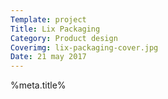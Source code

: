 ```yaml
---
Template: project
Title: Lix Packaging
Category: Product design
Coverimg: lix-packaging-cover.jpg
Date: 21 may 2017
---
```


%meta.title%